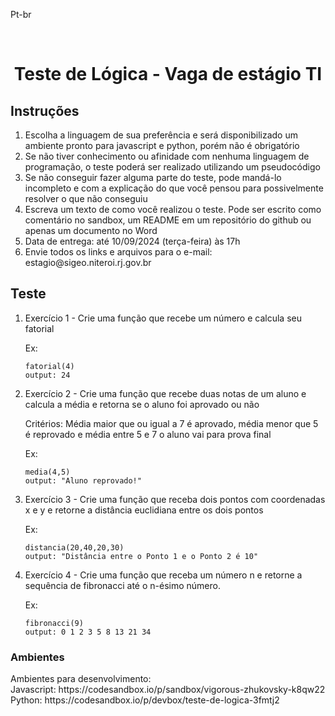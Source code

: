 <a name="readme-top">Pt-br</a>

<br />
<h1 align="center">Teste de Lógica - Vaga de estágio TI </h1>

  <h2>Instruções</h2>
  <ol>
    <li>Escolha a linguagem de sua preferência e será disponibilizado um ambiente pronto para javascript e python, porém não é obrigatório</li>
    <li>Se não tiver conhecimento ou afinidade com nenhuma linguagem de programação, o teste poderá ser realizado utilizando um pseudocódigo</li>
    <li>Se não conseguir fazer alguma parte do teste, pode mandá-lo incompleto e com a explicação do que você pensou para possivelmente resolver o que não conseguiu</li>
    <li>Escreva um texto de como você realizou o teste. Pode ser escrito como comentário no sandbox, um README em um repositório do github ou apenas um documento no Word</li>
    <li>Data de entrega: até 10/09/2024 (terça-feira) às 17h</li>
    <li>Envie todos os links e arquivos para o e-mail: estagio@sigeo.niteroi.rj.gov.br</li>
  </ol>

## Teste

<ol>
  <li>
    <p>Exercício 1 - Crie uma função que recebe um número e calcula seu fatorial</p>
    <p>Ex:</p>
    
    
    fatorial(4) 
    output: 24
  </li>
  <li>
    <p>Exercício 2 - Crie uma função que recebe duas notas de um aluno e calcula a média e retorna se o aluno foi aprovado ou não</p>
    <p>Critérios: Média maior que ou igual a 7 é aprovado, média menor que 5 é reprovado e média entre 5 e 7 o aluno vai para prova final</p>
    <p>Ex:</p>
    
    
    media(4,5) 
    output: "Aluno reprovado!"
  </li>
  <li>
    <p>Exercício 3 - Crie uma função que receba dois pontos com coordenadas x e y e retorne a distância euclidiana entre os dois pontos</p>
    <p>Ex:</p>
    
    
    distancia(20,40,20,30) 
    output: "Distância entre o Ponto 1 e o Ponto 2 é 10"
  </li>
  <li>
    <p>Exercício 4 - Crie uma função que receba um número n e retorne a sequência de
  fibronacci até o n-ésimo número.</p>
    <p>Ex:</p>
    
    
    fibronacci(9)
    output: 0 1 2 3 5 8 13 21 34
  </li>
</ol>
<h3>Ambientes</h3>
Ambientes para desenvolvimento:
<br/>
Javascript: https://codesandbox.io/p/sandbox/vigorous-zhukovsky-k8qw22
<br/>
Python: https://codesandbox.io/p/devbox/teste-de-logica-3fmtj2
